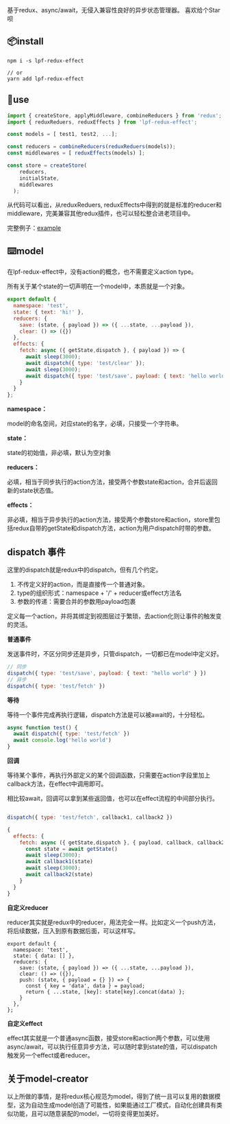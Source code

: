 基于redux、async/await，无侵入兼容性良好的异步状态管理器。
喜欢给个Star呗
## 📦install

```
npm i -s lpf-redux-effect

// or
yarn add lpf-redux-effect
```

## 🔨use


```Javascript
import { createStore, applyMiddleware, combineReducers } from 'redux';
import { reduxReduers, reduxEffects } from 'lpf-redux-effect';

const models = [ test1, test2, ...];

const reducers = combineReducers(reduxReduers(models));
const middlewares = [ reduxEffects(models) ];

const store = createStore(
    reducers,
    initialState,
    middlewares
  );
```

从代码可以看出，从reduxReduers, reduxEffects中得到的就是标准的reducer和middleware，完美兼容其他redux插件，也可以轻松整合进老项目中。

完整例子：[example](example/src/store.js)

## ⌨️model

在lpf-redux-effect中，没有action的概念，也不需要定义action type。

所有关于某个state的一切声明在一个model中，本质就是一个对象。

```Javascript
export default {
  namespace: 'test',
  state: { text: 'hi!' },
  reducers: {
    save: (state, { payload }) => ({ ...state, ...payload }),
    clear: () => ({})
  },
  effects: {
    fetch: async ({ getState,dispatch }, { payload }) => {
      await sleep(3000);
      await dispatch({ type: 'test/clear' });
      await sleep(3000);
      await dispatch({ type: 'test/save', payload: { text: 'hello world' } });
    }
  }
};

```

**namespace：**

model的命名空间，对应state的名字，必填，只接受一个字符串。

**state：**

state的初始值，非必填，默认为空对象

**reducers：**

必填，相当于同步执行的action方法，接受两个参数state和action，合并后返回新的state状态值。

**effects：**

非必填，相当于异步执行的action方法，接受两个参数store和action，store里包括redux自带的getState和dispatch方法，action为用户dispatch时带的参数。

## dispatch 事件

这里的dispatch就是redux中的dispatch，但有几个约定。

1. 不传定义好的action，而是直接传一个普通对象。
2. type的组织形式：namespace + '/' + reducer或effect方法名
3. 参数的传递：需要合并的参数用payload包裹

定义每一个action，并将其绑定到视图层过于繁琐，去action化则让事件的触发变的灵活。

**普通事件**

发送事件时，不区分同步还是异步，只管dispatch，一切都已在model中定义好。

```javascript
// 同步
dispatch({ type: 'test/save', payload: { text: "hello world" } })
// 异步
dispatch({ type: 'test/fetch' })
```

**等待**

等待一个事件完成再执行逻辑，dispatch方法是可以被await的，十分轻松。

```javascript
async function test() {
  await dispatch({ type: 'test/fetch' })
  await console.log('hello world')
}
```

**回调**

等待某个事件，再执行外部定义的某个回调函数，只需要在action字段里加上callback方法，在effect中调用即可。

相比较await，回调可以拿到某些返回值，也可以在effect流程的中间部分执行。

```javascript

dispatch({ type: 'test/fetch', callback1, callback2 })

{
  effects: {
    fetch: async ({ getState,dispatch }, { payload, callback, callback2 }) => {
      const state = await getState()
      await sleep(3000);
      await callback1(state)
      await sleep(3000);
      await callback2(state)
    }
  }
}
```
**自定义reducer**

reducer其实就是redux中的reducer，用法完全一样。比如定义一个push方法，将后续数据，压入到原有数据后面，可以这样写。


```
export default {
  namespace: 'test',
  state: { data: [] },
  reducers: {
    save: (state, { payload }) => ({ ...state, ...payload }),
    clear: () => ({}),
    push: (state, { payload = {} }) => {
      const { key = 'data', data } = payload;
      return { ...state, [key]: state[key].concat(data) };
    }
  },
};
```

**自定义effect**

effect其实就是一个普通async函数，接受store和action两个参数，可以使用async/await，可以执行任意异步方法，可以随时拿到state的值，可以dispatch触发另一个effect或者reducer。

## 关于model-creator

以上所做的事情，是将redux核心规范为model，得到了统一且可以复用的数据模型，这为自动生成model创造了可能性，如果能通过工厂模式，自动化创建具有类似功能，且可以随意装配的model，一切将变得更加美好。




